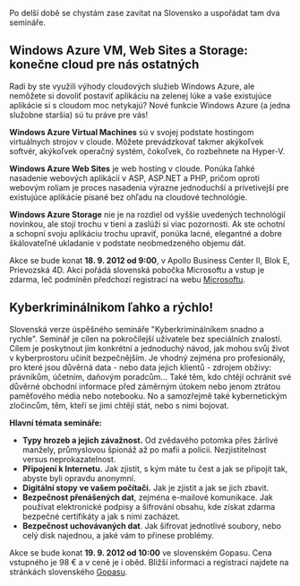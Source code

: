 <!-- dcterms:identifier = aspnetcz#400 -->
<!-- dcterms:title = Windows Azure a kyberkriminálníci v Bratislavě -->
<!-- dcterms:abstract = Po delší době se chystám zase zavítat na Slovensko a uspořádat tam dva semináře. První bude o novinkách ve Windows Azure (Web Sites, Virutal Machines) a druhý o tom, jak se stát kyberkriminálníkem snadno a rychle. -->
<!-- np9:categoryId = 6 -->
<!-- x4w:category = Akce a události -->
<!-- np9:authorId = 1 -->
<!-- np9:authorEmail = michal.valasek@altairis.cz -->
<!-- dcterms:creator = Michal Altair Valášek -->
<!-- dcterms:created = 2012-08-25T00:15:38.18+02:00 -->
<!-- dcterms:dateAccepted = 2012-08-25T00:05:00+02:00 -->
<!-- x4w:pictureWidth = 150 -->
<!-- x4w:pictureHeight = 150 -->
<!-- x4w:pictureUrl = /perex-pictures/20120825-windows-azure-a-kyberkriminalnici-v-bratislave.png -->

Po delší době se chystám zase zavítat na Slovensko a uspořádat tam dva semináře.

## Windows Azure VM, Web Sites a Storage: konečne cloud pre nás ostatných 

Radi by ste využili výhody cloudových služieb Windows Azure, ale nemôžete si dovoliť postaviť aplikáciu na zelenej lúke a vaše existujúce aplikácie si s cloudom moc netykajú? Nové funkcie Windows Azure (a jedna služobne staršia) sú tu práve pre vás! 

**Windows Azure Virtual Machines** sú v svojej podstate hostingom virtuálnych strojov v cloude. Môžete prevádzkovať takmer akýkoľvek softvér, akýkoľvek operačný systém, čokoľvek, čo rozbehnete na Hyper-V. 

**Windows Azure Web Sites** je web hosting v cloude. Ponúka ľahké nasadenie webových aplikácií v ASP, ASP.NET a PHP, pričom oproti webovým roliam je proces nasadenia výrazne jednoduchší a prívetivejší pre existujúce aplikácie písané bez ohľadu na cloudové technológie. 

**Windows Azure Storage** nie je na rozdiel od vyššie uvedených technológií novinkou, ale stojí trochu v tieni a zaslúži si viac pozornosti. Ak ste ochotní a schopní svoju aplikáciu trochu upraviť, ponúka lacné, elegantné a dobre škálovateľné ukladanie v podstate neobmedzeného objemu dát.

Akce se bude konat **18. 9. 2012 od 9:00**, v Apollo Business Center II, Blok E, Prievozská 4D. Akci pořádá slovenská pobočka Microsoftu a vstup je zdarma, leč podmíněn předchozí registrací na webu [Microsoftu](https://msevents.microsoft.com/CUI/EventDetail.aspx?EventID=1032522054&Culture=SK-SK&community=0).

## Kyberkriminálnikom ľahko a rýchlo!

Slovenská verze úspěšného semináře "Kyberkriminálníkem snadno a rychle". Seminář je cílen na pokročilejší uživatele bez speciálních znalostí. Cílem je poskytnout jim konkrétní a jednoduchý návod, jak mohou svůj život v kyberprostoru učinit bezpečnějším. Je vhodný zejména pro profesionály, pro které jsou důvěrná data - nebo data jejich klientů - zdrojem obživy: právníkům, účetním, daňovým poradcům... Také těm, kdo chtějí ochránit své důvěrné obchodní informace před záměrným útokem nebo jenom ztrátou paměťového média nebo notebooku. No a samozřejmě také kybernetickým zločincům, těm, kteří se jimi chtějí stát, nebo s nimi bojovat.   

**Hlavní témata semináře:**

*   **Typy hrozeb a jejich závažnost.** Od zvědavého potomka přes žárlivé manžely, průmyslovou špionáž až po mafii a policii. Nezjistitelnost versus neprokazatelnost. 
*   **Připojení k Internetu.** Jak zjistit, s kým máte tu čest a jak se připojit tak, abyste byli opravdu anonymní. 
*   **Digitální stopy ve vašem počítači.** Jak je zjistit a jak se jich zbavit. 
*   **Bezpečnost přenášených dat**, zejména e-mailové komunikace. Jak používat elektronické podpisy a šifrování obsahu, kde získat zdarma bezpečné certifikáty a jak s nimi zacházet. 
*   **Bezpečnost uchovávaných dat**. Jak šifrovat jednotlivé soubory, nebo celý disk najednou, a jaké vám to přinese problémy. 

Akce se bude konat **19. 9. 2012 od 10:00** ve slovenském Gopasu. Cena vstupného je 98 € a v ceně je i oběd. Bližší informaci a registraci najdete na stránkách slovenského [Gopasu](http://www.gopas.sk/Novinky/Kyberkriminalnikom-lahko-a-rychlo!.aspx).